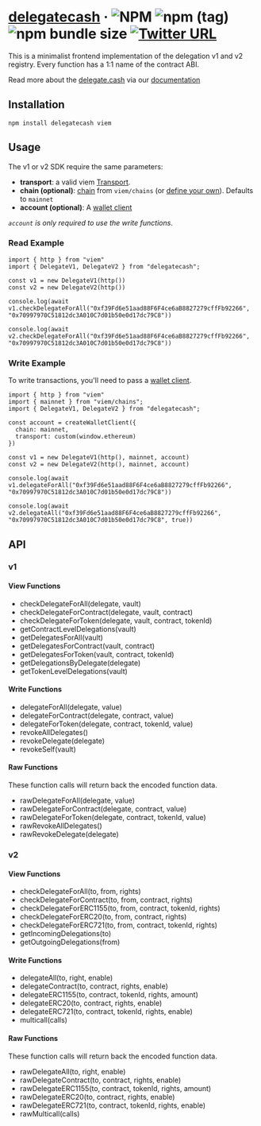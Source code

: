 # [delegatecash](https://delegate.cash) &middot; ![NPM](https://img.shields.io/npm/l/delegatecash?registry_uri=https%3A%2F%2Fregistry.npmjs.com) ![npm (tag)](https://img.shields.io/npm/v/delegatecash/latest) ![npm bundle size](https://img.shields.io/bundlephobia/min/delegatecash) [![Twitter URL](https://img.shields.io/twitter/url?url=https%3A%2F%2Ftwitter.com%2Fdelegatecash)](https://twitter.com/delegatecash)

This is a minimalist frontend implementation of the delegation v1 and v2 registry. Every function has a 1:1 name of the contract ABI.

Read more about the [delegate.cash](https://delegate.cash) via our [documentation](https://docs.delegate.cash)

## Installation

```
npm install delegatecash viem
```

## Usage

The v1 or v2 SDK require the same parameters:

- **transport**: a valid viem [Transport](https://viem.sh/docs/clients/intro.html#transports).
- **chain (optional)**: [chain](https://viem.sh/docs/glossary/terms.html#chain) from `viem/chains` (or [define your own](https://viem.sh/docs/clients/chains.html#custom-chains)). Defaults to `mainnet`
- **account (optional)**: A [wallet client](https://viem.sh/docs/clients/wallet.html)

_`account` is only required to use the write functions_.

### Read Example

```
import { http } from "viem"
import { DelegateV1, DelegateV2 } from "delegatecash";

const v1 = new DelegateV1(http())
const v2 = new DelegateV2(http())

console.log(await v1.checkDelegateForAll("0xf39Fd6e51aad88F6F4ce6aB8827279cffFb92266", "0x70997970C51812dc3A010C7d01b50e0d17dc79C8"))

console.log(await v2.checkDelegateForAll("0xf39Fd6e51aad88F6F4ce6aB8827279cffFb92266", "0x70997970C51812dc3A010C7d01b50e0d17dc79C8"))

```

### Write Example

To write transactions, you'll need to pass a [wallet client](https://viem.sh/docs/clients/wallet.html).

```
import { http } from "viem"
import { mainnet } from "viem/chains";
import { DelegateV1, DelegateV2 } from "delegatecash";

const account = createWalletClient({
  chain: mainnet,
  transport: custom(window.ethereum)
})

const v1 = new DelegateV1(http(), mainnet, account)
const v2 = new DelegateV2(http(), mainnet, account)

console.log(await v1.delegateForAll("0xf39Fd6e51aad88F6F4ce6aB8827279cffFb92266", "0x70997970C51812dc3A010C7d01b50e0d17dc79C8"))

console.log(await v2.delegateAll("0xf39Fd6e51aad88F6F4ce6aB8827279cffFb92266", "0x70997970C51812dc3A010C7d01b50e0d17dc79C8", true))

```

## API

### v1

#### View Functions

- checkDelegateForAll(delegate, vault)
- checkDelegateForContract(delegate, vault, contract)
- checkDelegateForToken(delegate, vault, contract, tokenId)
- getContractLevelDelegations(vault)
- getDelegatesForAll(vault)
- getDelegatesForContract(vault, contract)
- getDelegatesForToken(vault, contract, tokenId)
- getDelegationsByDelegate(delegate)
- getTokenLevelDelegations(vault)

#### Write Functions

- delegateForAll(delegate, value)
- delegateForContract(delegate, contract, value)
- delegateForToken(delegate, contract, tokenId, value)
- revokeAllDelegates()
- revokeDelegate(delegate)
- revokeSelf(vault)

#### Raw Functions

These function calls will return back the encoded function data.

- rawDelegateForAll(delegate, value)
- rawDelegateForContract(delegate, contract, value)
- rawDelegateForToken(delegate, contract, tokenId, value)
- rawRevokeAllDelegates()
- rawRevokeDelegate(delegate)

### v2

#### View Functions

- checkDelegateForAll(to, from, rights)
- checkDelegateForContract(to, from, contract, rights)
- checkDelegateForERC1155(to, from, contract, tokenId, rights)
- checkDelegateForERC20(to, from, contract, rights)
- checkDelegateForERC721(to, from, contract, tokenId, rights)
- getIncomingDelegations(to)
- getOutgoingDelegations(from)

#### Write Functions

- delegateAll(to, right, enable)
- delegateContract(to, contract, rights, enable)
- delegateERC1155(to, contract, tokenId, rights, amount)
- delegateERC20(to, contract, rights, enable)
- delegateERC721(to, contract, tokenId, rights, enable)
- multicall(calls)

#### Raw Functions

These function calls will return back the encoded function data.

- rawDelegateAll(to, right, enable)
- rawDelegateContract(to, contract, rights, enable)
- rawDelegateERC1155(to, contract, tokenId, rights, amount)
- rawDelegateERC20(to, contract, rights, enable)
- rawDelegateERC721(to, contract, tokenId, rights, enable)
- rawMulticall(calls)
